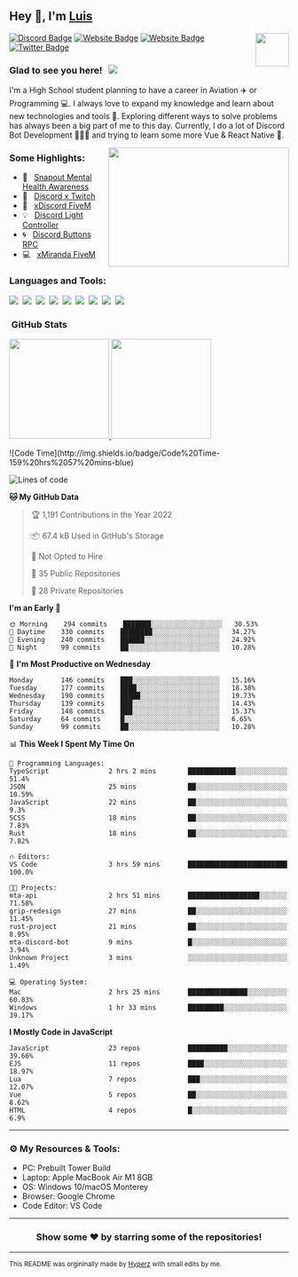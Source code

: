 ## Hey 👋, I'm [Luis](https://hypnoticsiege.net/) 

<img align="right" height="60" width="60" alt="" src="https://hypnoticsiege.net/images/uploads/logo.png" />

[![Discord Badge](https://img.shields.io/badge/-Discord-000000?style=flat-square&logo=Discord&logoColor=white)](https://hypnoticsiege.net/discord)
[![Website Badge](https://img.shields.io/badge/Snowside-000000?style=flat-square&logo=snowpack&logoColor=blue)](https://hypnoticsiege.net/snowside)
[![Website Badge](https://img.shields.io/badge/Website-000000?style=flat-square&logo=google-chrome&logoColor=white)](https://hypnoticsiege.net/)
[![Twitter Badge](https://img.shields.io/badge/-Twitter-000000?style=flat-square&logo=Twitter&logoColor=blue)](https://twitter.com/hypnoticsiege)

### Glad to see you here! &nbsp; ![](https://komarev.com/ghpvc/?username=HypnoticSiege&label=Views&color=blue&style=plastic) 

I'm a High School student planning to have a career in Aviation ✈️ or Programming 💻. I always love to expand my knowledge and learn about new technologies and tools 🔨.  Exploring different ways to solve problems has always been a big part of me to this day. Currently, I do a lot of Discord Bot Development 👨🏻‍💻 and trying to learn some more Vue & React Native 👀.

<img align="right" height="215" width="325" alt="" src="https://cdn.dribbble.com/users/416610/screenshots/4801105/coding_desk_flat_vector_ui_ux_design_illustration_motion_animation_gif2.gif" />


### Some Highlights:

- 📌 &nbsp; [Snapout Mental Health Awareness](https://snapout.nl/)
- 🚀 &nbsp; [Discord x Twitch](https://github.com/HypnoticSiege/Discord-x-Twitch)
- 🏫 &nbsp; [xDiscord FiveM](https://github.com/HypnoticSiege/xDiscord)
- 💡 &nbsp; [Discord Light Controller](https://github.com/HypnoticSiege/discord-light-controller)
- 🌀 &nbsp; [Discord Buttons RPC](https://github.com/HypnoticSiege/Discord-Buttons-RPC)
- 💻 &nbsp; [xMiranda FiveM](https://github.com/HypnoticSiege/xMiranda)

### Languages and Tools:

![](https://img.shields.io/badge/JavaScript-000000?style=for-the-badge&logo=javascript&logoColor=yellow)&nbsp;
![](https://img.shields.io/badge/Node.js-000000?style=for-the-badge&logo=node.js&logoColor=green)&nbsp;
![](https://img.shields.io/badge/HTML5-000000?style=for-the-badge&logo=html5&logoColor=orange)&nbsp;
![](https://img.shields.io/badge/CSS3-000000?style=for-the-badge&logo=css3&logoColor=blue)&nbsp;
![](https://img.shields.io/badge/Typescript-000000?style=for-the-badge&logo=typescript&logoColor=blue)&nbsp;
![](https://img.shields.io/badge/Windows-000000?style=for-the-badge&logo=windows&logoColor=blue)&nbsp;
![](https://img.shields.io/badge/Linux-000000?style=for-the-badge&logo=linux&logoColor=orange)&nbsp;
![](https://img.shields.io/badge/Discord-000000?style=for-the-badge&logo=discord&logoColor=white)&nbsp;
![](https://img.shields.io/badge/GitHub-000000?style=for-the-badge&logo=github&logoColor=white)&nbsp;

### &nbsp;GitHub Stats

<p align="left">
<a href="https://github.com/HypnoticSiege">
  <img height="180em" src="https://github-readme-stats-eight-theta.vercel.app/api?username=HypnoticSiege&show_icons=true&theme=react&include_all_commits=true&count_private=true"/>
  <img height="180em" src="https://github-readme-stats-eight-theta.vercel.app/api/top-langs/?username=HypnoticSiege&layout=compact&langs_count=8&theme=react"/>
  </a>
</p>
<!--START_SECTION:waka-->
![Code Time](http://img.shields.io/badge/Code%20Time-159%20hrs%2057%20mins-blue)

![Lines of code](https://img.shields.io/badge/From%20Hello%20World%20I%27ve%20Written-196%20Thousand%20lines%20of%20code-blue)

**🐱 My GitHub Data** 

> 🏆 1,191 Contributions in the Year 2022
 > 
> 📦 67.4 kB Used in GitHub's Storage 
 > 
> 🚫 Not Opted to Hire
 > 
> 📜 35 Public Repositories 
 > 
> 🔑 28 Private Repositories  
 > 
**I'm an Early 🐤** 

```text
🌞 Morning    294 commits    ███████░░░░░░░░░░░░░░░░░░   30.53% 
🌆 Daytime    330 commits    ████████░░░░░░░░░░░░░░░░░   34.27% 
🌃 Evening    240 commits    ██████░░░░░░░░░░░░░░░░░░░   24.92% 
🌙 Night      99 commits     ██░░░░░░░░░░░░░░░░░░░░░░░   10.28%

```
📅 **I'm Most Productive on Wednesday** 

```text
Monday       146 commits    ███░░░░░░░░░░░░░░░░░░░░░░   15.16% 
Tuesday      177 commits    ████░░░░░░░░░░░░░░░░░░░░░   18.38% 
Wednesday    190 commits    █████░░░░░░░░░░░░░░░░░░░░   19.73% 
Thursday     139 commits    ███░░░░░░░░░░░░░░░░░░░░░░   14.43% 
Friday       148 commits    ███░░░░░░░░░░░░░░░░░░░░░░   15.37% 
Saturday     64 commits     █░░░░░░░░░░░░░░░░░░░░░░░░   6.65% 
Sunday       99 commits     ██░░░░░░░░░░░░░░░░░░░░░░░   10.28%

```


📊 **This Week I Spent My Time On** 

```text
💬 Programming Languages: 
TypeScript               2 hrs 2 mins        ████████████░░░░░░░░░░░░░   51.4% 
JSON                     25 mins             ██░░░░░░░░░░░░░░░░░░░░░░░   10.59% 
JavaScript               22 mins             ██░░░░░░░░░░░░░░░░░░░░░░░   9.3% 
SCSS                     18 mins             ██░░░░░░░░░░░░░░░░░░░░░░░   7.83% 
Rust                     18 mins             ██░░░░░░░░░░░░░░░░░░░░░░░   7.82%

🔥 Editors: 
VS Code                  3 hrs 59 mins       █████████████████████████   100.0%

🐱‍💻 Projects: 
mta-api                  2 hrs 51 mins       ██████████████████░░░░░░░   71.58% 
grip-redesign            27 mins             ██░░░░░░░░░░░░░░░░░░░░░░░   11.45% 
rust-project             21 mins             ██░░░░░░░░░░░░░░░░░░░░░░░   8.95% 
mta-discord-bot          9 mins              █░░░░░░░░░░░░░░░░░░░░░░░░   3.94% 
Unknown Project          3 mins              ░░░░░░░░░░░░░░░░░░░░░░░░░   1.49%

💻 Operating System: 
Mac                      2 hrs 25 mins       ███████████████░░░░░░░░░░   60.83% 
Windows                  1 hr 33 mins        █████████░░░░░░░░░░░░░░░░   39.17%

```

**I Mostly Code in JavaScript** 

```text
JavaScript               23 repos            ██████████░░░░░░░░░░░░░░░   39.66% 
EJS                      11 repos            ████░░░░░░░░░░░░░░░░░░░░░   18.97% 
Lua                      7 repos             ███░░░░░░░░░░░░░░░░░░░░░░   12.07% 
Vue                      5 repos             ██░░░░░░░░░░░░░░░░░░░░░░░   8.62% 
HTML                     4 repos             █░░░░░░░░░░░░░░░░░░░░░░░░   6.9%

```



<!--END_SECTION:waka-->

---

### ⚙️ My Resources & Tools:

- PC: Prebuilt Tower Build
- Laptop: Apple MacBook Air M1 8GB
- OS: Windows 10/macOS Monterey
- Browser: Google Chrome
- Code Editor: VS Code

---

<h3 align=center>Show some ❤️ by starring some of the repositories!</h3>

---
<small>This README was orgininally made by <a href="https://hyperz.net/">Hyperz</a> with small edits by me.</small>
